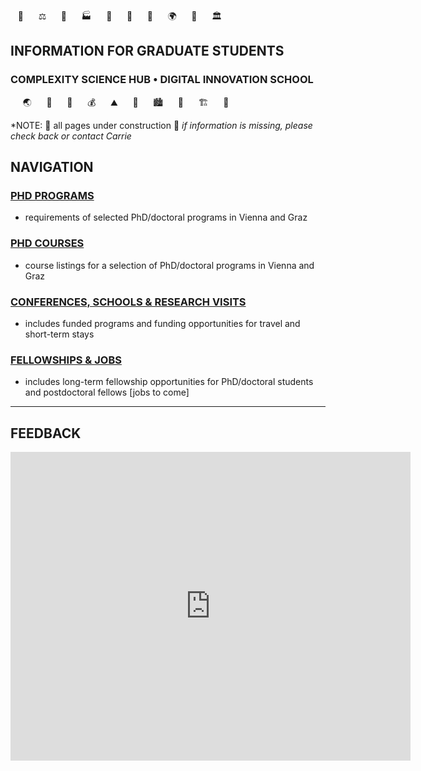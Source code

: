 <!-- phd program info pages created 13112023 for complexity science hub • digital school of innovation • crc -->
&nbsp;&nbsp;&nbsp;💊 &nbsp;&nbsp;&nbsp;&nbsp;&nbsp;⚖️  &nbsp;&nbsp;&nbsp;&nbsp;&nbsp;🦉  &nbsp;&nbsp;&nbsp;&nbsp;&nbsp;🏭  &nbsp;&nbsp;&nbsp;&nbsp;&nbsp;🐨  &nbsp;&nbsp;&nbsp;&nbsp;&nbsp;🚆  &nbsp;&nbsp;&nbsp;&nbsp;&nbsp;🌾  &nbsp;&nbsp;&nbsp;&nbsp;&nbsp;🌍  &nbsp;&nbsp;&nbsp;&nbsp;&nbsp;🐝  &nbsp;&nbsp;&nbsp;&nbsp;&nbsp;🏛️
## INFORMATION FOR GRADUATE STUDENTS
### COMPLEXITY SCIENCE HUB • DIGITAL INNOVATION SCHOOL
&nbsp;&nbsp;&nbsp;&nbsp;&nbsp;🌏 &nbsp;&nbsp;&nbsp;&nbsp;&nbsp;🐖 &nbsp;&nbsp;&nbsp;&nbsp;&nbsp;🌴 &nbsp;&nbsp;&nbsp;&nbsp;&nbsp;💰 &nbsp;&nbsp;&nbsp;&nbsp;&nbsp;⛰️ &nbsp;&nbsp;&nbsp;&nbsp;&nbsp;🐞 &nbsp;&nbsp;&nbsp;&nbsp;&nbsp;🏙️ &nbsp;&nbsp;&nbsp;&nbsp;&nbsp;🐫 &nbsp;&nbsp;&nbsp;&nbsp;&nbsp;🏗️ &nbsp;&nbsp;&nbsp;&nbsp;&nbsp;🔫

*NOTE: 🚧 all pages under construction 🚧
*if information is missing, please check back or contact Carrie*

## NAVIGATION

### [PHD PROGRAMS](phdprograms.html) 
- requirements of selected PhD/doctoral programs in Vienna and Graz

### [PHD COURSES](phdcourses.html)
- course listings for a selection of PhD/doctoral programs in Vienna and Graz

### [CONFERENCES, SCHOOLS & RESEARCH VISITS](visits-conferences.html)
- includes funded programs and funding opportunities for travel and short-term stays

### [FELLOWSHIPS & JOBS](fellowships.html)
- includes long-term fellowship opportunities for PhD/doctoral students and postdoctoral fellows \[jobs to come\]

---
## FEEDBACK

<iframe src="https://docs.google.com/forms/d/e/1FAIpQLSeq1v3jM3YOckC8iO0bkMhhipOsmPiAG-dGdfGwbNFOr9v1OQ/viewform?embedded=true" width="640" height="494" frameborder="0" marginheight="0" marginwidth="0">Loading…</iframe>
